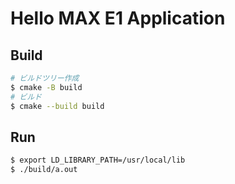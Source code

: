 # Hello MAX E1 Application

## Build

```sh
# ビルドツリー作成
$ cmake -B build
# ビルド
$ cmake --build build
```

## Run

```sh
$ export LD_LIBRARY_PATH=/usr/local/lib
$ ./build/a.out
```